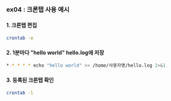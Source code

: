 ### ex04 : 크론탭 사용 예시

#### 1. 크론탭 편집

```bash
crontab -e
```

#### 2. 1분마다 "hello world" hello.log에 저장

```bash
* * * * * echo "hello world" >> /home/사용자명/hello.log 2>&1
```

#### 3. 등록된 크론탭 확인

```bash
crontab -l
```
